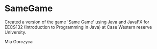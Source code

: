 # SameGame
Created a version of the game 'Same Game' using Java and JavaFX for EECS132 (Introduction to Programming in Java) at Case Western reserve University.

Mia Gorczyca
